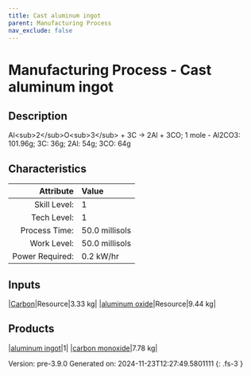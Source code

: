 ```yaml
---
title: Cast aluminum ingot
parent: Manufacturing Process
nav_exclude: false
---
```

# Manufacturing Process - Cast aluminum ingot

## Description
Al&lt;sub&gt;2&lt;/sub&gt;O&lt;sub&gt;3&lt;/sub&gt; + 3C -&gt; 2Al + 3CO; &#10;&#9;&#9;1 mole - Al2CO3: 101.96g; 3C: 36g; 2Al: 54g; 3CO: 64g

## Characteristics

| Attribute      | Value |
|--------:|:------|
|Skill Level:|1|
|Tech Level:|1|
|Process Time:|50.0 millisols|
|Work Level:|50.0 millisols|
|Power Required:|0.2 kW/hr|

## Inputs

|[Carbon](../resource/carbon.html)|Resource|3.33 kg|
|[aluminum oxide](../resource/aluminum-oxide.html)|Resource|9.44 kg|

## Products

|[aluminum ingot](../part/aluminum-ingot.html)|1|
|[carbon monoxide](../resource/carbon-monoxide.html)|7.78 kg|


Version: pre-3.9.0 Generated on: 2024-11-23T12:27:49.5801111
{: .fs-3 }


